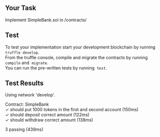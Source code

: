 ## Your Task
Implement SimpleBank.sol in /contracts/

## Test
To test your implementation start your development blockchain by running ​ `truffle
develop​`.  
From the truffle console, compile and migrate the contracts by running
`compile`​ and ​ `migrate​`.  
You can run the pre-written tests by running ​ `test`.  

## Test Results

Using network 'develop'.

  Contract: SimpleBank  
    ✓ should put 1000 tokens in the first and second account (150ms)  
    ✓ should deposit correct amount (122ms)  
    ✓ should withdraw correct amount (138ms)  

  3 passing (439ms)  
